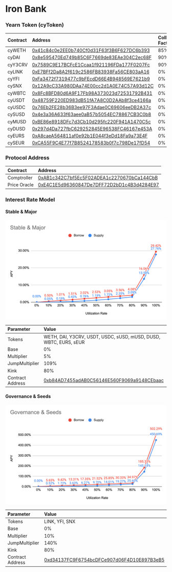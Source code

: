 # Iron Bank

### Yearn Token \(cyToken\)

| Contract | Address | Collateral Factor | Reserve Factor |
| :--- | :--- | :--- | :--- |
| cyWETH | [0x41c84c0e2EE0b740Cf0d31F63f3B6F627DC6b393](https://etherscan.io/address/0x41c84c0e2ee0b740cf0d31f63f3b6f627dc6b393) | 85% | 5% |
| cyDAI | [0x8e595470Ed749b85C6F7669de83EAe304C2ec68F](https://etherscan.io/address/0x8e595470ed749b85c6f7669de83eae304c2ec68f) | 90% | 5% |
| cyY3CRV | [0x7589C9E17BCFcE1Ccaa1f921196FDa177F0207Fc](https://etherscan.io/address/0x7589c9e17bcfce1ccaa1f921196fda177f0207fc) | 90% | 5% |
| cyLINK | [0xE7BFf2Da8A2f619c2586FB83938Fa56CE803aA16](https://etherscan.io/address/0xe7bff2da8a2f619c2586fb83938fa56ce803aa16) | 0% | 5% |
| cyYFI | [0xFa3472f7319477c9bFEcdD66E4B948569E7621b9](https://etherscan.io/address/0xfa3472f7319477c9bfecdd66e4b948569e7621b9) | 0% | 5% |
| cySNX | [0x12A9cC33A980DAa74E00cc2d1A0E74C57A93d12C](https://etherscan.io/address/0x12a9cc33a980daa74e00cc2d1a0e74c57a93d12c) | 0% | 5% |
| cyWBTC | [0x8Fc8BFD80d6A9F17Fb98A373023d72531792B431](https://etherscan.io/address/0x8fc8bfd80d6a9f17fb98a373023d72531792b431) | 0% | 5% |
| cyUSDT | [0x48759F220ED983dB51fA7A8C0D2AAb8f3ce4166a](https://etherscan.io/address/0x48759f220ed983db51fa7a8c0d2aab8f3ce4166a) | 0% | 5% |
| cyUSDC | [0x76Eb2FE28b36B3ee97F3Adae0C69606eeDB2A37c](https://etherscan.io/address/0x76eb2fe28b36b3ee97f3adae0c69606eedb2a37c) | 0% | 5% |
| cySUSD | [0x4e3a36A633f63aee0aB57b5054EC78867CB3C0b8](https://etherscan.io/address/0x4e3a36a633f63aee0ab57b5054ec78867cb3c0b8) | 0% | 5% |
| cyMUSD | [0xBE86e8918DFc7d3Cb10d295fc220F941A1470C5c](https://etherscan.io/address/0xbe86e8918dfc7d3cb10d295fc220f941a1470c5c) | 0% | 5% |
| cyDUSD | [0x297d4Da727fbC629252845E96538FC46167e453A](https://etherscan.io/address/0x297d4da727fbc629252845e96538fc46167e453a) | 0% | 5% |
| cyEURS | [0xA8caeA564811af0e92b1E044f3eDd18Fa9a73E4F](https://etherscan.io/address/0xa8caea564811af0e92b1e044f3edd18fa9a73e4f) | 0% | 5% |
| cySEUR | [0xCA55F9C4E77f7B8524178583b0f7c798De17fD54](https://etherscan.io/address/0xca55f9c4e77f7b8524178583b0f7c798de17fd54) | 0% | 5% |

### Protocol Address

| Contract | Address |
| :--- | :--- |
| Comptroller | [0xAB1c342C7bf5Ec5F02ADEA1c2270670bCa144CbB](https://etherscan.io/address/0xab1c342c7bf5ec5f02adea1c2270670bca144cbb) |
| Price Oracle | [0xE4C1E5d96360847De7DFF72D2bD1c4B3d4284E97](https://etherscan.io/address/0xe4c1e5d96360847de7dff72d2bd1c4b3d4284e97) |

### Interest Rate Model

#### Stable & Major

![](../.gitbook/assets/jie-tu-20210118-22.01.18.png)

| Parameter | Value |
| :--- | :--- |
| Tokens | WETH, DAI, Y3CRV, USDT, USDC, sUSD, mUSD, DUSD, WBTC, EURS, sEUR |
| Base | 0% |
| Multiplier | 5% |
| JumpMultiplier | 109% |
| Kink | 80% |
| Contract Address | ​[0xb84AD7455adAB0C56146E560F9069a9148CEbaac](https://etherscan.io/address/0xb84AD7455adAB0C56146E560F9069a9148CEbaac) |

#### Governance & Seeds

![](../.gitbook/assets/jie-tu-20210118-21.25.16%20%281%29.png)

| Parameter | Value |
| :--- | :--- |
| Tokens | LINK, YFI, SNX |
| Base | 0% |
| Multiplier | 10% |
| JumpMultiplier | 140% |
| Kink | 80% |
| Contract Address | [0xd34137FC9F6754bcDFCe907d06F4D10E897B3eB5](https://etherscan.io/address/0xd34137FC9F6754bcDFCe907d06F4D10E897B3eB5) |

